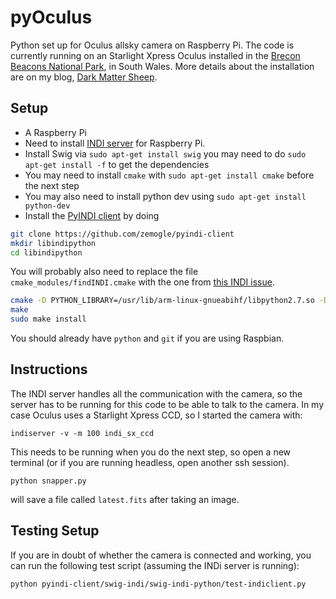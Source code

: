# pyOculus
Python set up for Oculus allsky camera on Raspberry Pi. The code is currently running on an Starlight Xpress Oculus installed in the [Brecon Beacons National Park](http://www.breconbeacons.org/national-park-visitor-centre), in South Wales. More details about the installation are on my blog, [Dark Matter Sheep](http://darkmattersheep.uk/blog/brecon-allsky/).

## Setup
- A Raspberry Pi
- Need to install [INDI server](http://indilib.org/download/category/6-raspberry-pi.html) for Raspberry Pi.
- Install Swig via `sudo apt-get install swig` you may need to do `sudo apt-get install -f` to get the dependencies
- You may need to install `cmake` with `sudo apt-get install cmake` before the next step
- You may also need to install python dev using `sudo apt-get install python-dev`
- Install the [PyINDI client](https://github.com/zemogle/pyindi-client) by doing
```bash
git clone https://github.com/zemogle/pyindi-client
mkdir libindipython
cd libindipython
```

You will probably also need to replace the file `cmake_modules/findINDI.cmake` with the one from [this INDI issue](https://sourceforge.net/p/pyindi-client/tickets/2/).

```bash
cmake -D PYTHON_LIBRARY=/usr/lib/arm-linux-gnueabihf/libpython2.7.so -D PYTHON_INCLUDE_DIR=/usr/include/python2.7/ ../pyindi-client/swig-indi/swig-indi-python
make
sudo make install
```

You should already have `python` and `git` if you are using Raspbian.

## Instructions
The INDI server handles all the communication with the camera, so the server has to be running for this code to be able to talk to the camera. In my case Oculus uses a Starlight Xpress CCD, so I started the camera with:

`indiserver -v -m 100 indi_sx_ccd`

This needs to be running when you do the next step, so open a new terminal (or if you are running headless, open another ssh session).

`python snapper.py`

will save a file called `latest.fits` after taking an image.

## Testing Setup

If you are in doubt of whether the camera is connected and working, you can run the following test script (assuming the INDi server is running):

`python pyindi-client/swig-indi/swig-indi-python/test-indiclient.py`
